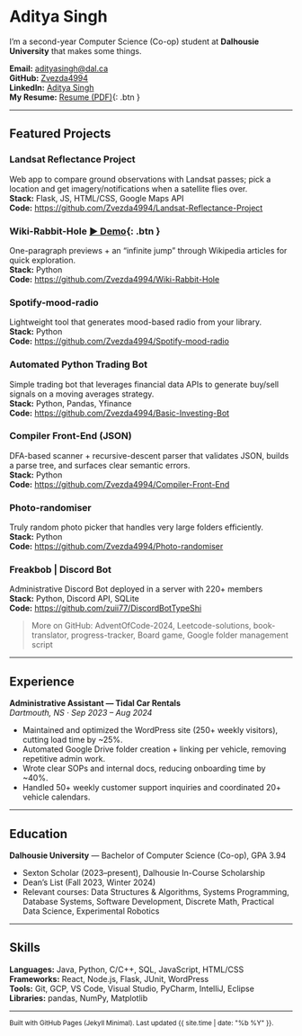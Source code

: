 # Aditya Singh

I’m a second-year Computer Science (Co-op) student at **Dalhousie University** that makes some things.

**Email:** [adityasingh@dal.ca](mailto:adityasingh@dal.ca)  
**GitHub:** [Zvezda4994](https://github.com/Zvezda4994)  
**LinkedIn:** [Aditya Singh](https://www.linkedin.com/in/aditya-singh-642449253/)  
**My Resume:** [Resume (PDF)](/assets/Aditya_Singh_Resume.pdf){: .btn }


---

## Featured Projects

### Landsat Reflectance Project
Web app to compare ground observations with Landsat passes; pick a location and get imagery/notifications when a satellite flies over.  
**Stack:** Flask, JS, HTML/CSS, Google Maps API  
**Code:** https://github.com/Zvezda4994/Landsat-Reflectance-Project

### Wiki-Rabbit-Hole [▶ Demo](https://wikirabbithole.streamlit.app/?embed=true){: .btn }
One-paragraph previews + an “infinite jump” through Wikipedia articles for quick exploration.  
**Stack:** Python  
**Code:** https://github.com/Zvezda4994/Wiki-Rabbit-Hole

### Spotify-mood-radio
Lightweight tool that generates mood-based radio from your library.  
**Stack:** Python  
**Code:** https://github.com/Zvezda4994/Spotify-mood-radio

### Automated Python Trading Bot
Simple trading bot that leverages financial data APIs to generate buy/sell signals on a moving averages strategy.  
**Stack:** Python, Pandas, Yfinance  
**Code:** https://github.com/Zvezda4994/Basic-Investing-Bot  

### Compiler Front-End (JSON)
DFA-based scanner + recursive-descent parser that validates JSON, builds a parse tree, and surfaces clear semantic errors.  
**Stack:** Python  
**Code:** https://github.com/Zvezda4994/Compiler-Front-End

### Photo-randomiser
Truly random photo picker that handles very large folders efficiently.  
**Stack:** Python  
**Code:** https://github.com/Zvezda4994/Photo-randomiser

### Freakbob | Discord Bot
Administrative Discord Bot deployed in a server with 220+ members  
**Stack:** Python, Discord API, SQLite  
**Code:** https://github.com/zuii77/DiscordBotTypeShi  


> More on GitHub: AdventOfCode-2024, Leetcode-solutions, book-translator, progress-tracker, Board game, Google folder management script

---

## Experience

**Administrative Assistant — Tidal Car Rentals**  
_Dartmouth, NS · Sep 2023 – Aug 2024_  
- Maintained and optimized the WordPress site (250+ weekly visitors), cutting load time by ~25%.  
- Automated Google Drive folder creation + linking per vehicle, removing repetitive admin work.  
- Wrote clear SOPs and internal docs, reducing onboarding time by ~40%.  
- Handled 50+ weekly customer support inquiries and coordinated 20+ vehicle calendars.

---

## Education

**Dalhousie University** — Bachelor of Computer Science (Co-op), GPA 3.94  
- Sexton Scholar (2023–present), Dalhousie In-Course Scholarship  
- Dean’s List (Fall 2023, Winter 2024)  
- Relevant courses: Data Structures & Algorithms, Systems Programming, Database Systems,
  Software Development, Discrete Math, Practical Data Science, Experimental Robotics

---

## Skills

**Languages:** Java, Python, C/C++, SQL, JavaScript, HTML/CSS  
**Frameworks:** React, Node.js, Flask, JUnit, WordPress  
**Tools:** Git, GCP, VS Code, Visual Studio, PyCharm, IntelliJ, Eclipse  
**Libraries:** pandas, NumPy, Matplotlib

---

<sub>Built with GitHub Pages (Jekyll Minimal). Last updated {{ site.time | date: "%b %Y" }}.</sub>
